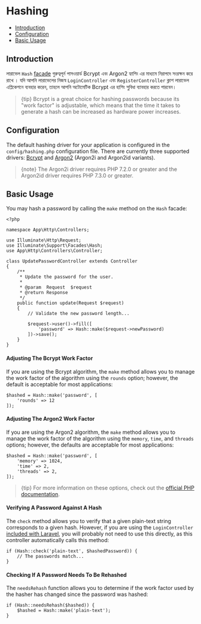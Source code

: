 # Hashing

- [Introduction](#introduction)
- [Configuration](#configuration)
- [Basic Usage](#basic-usage)

<a name="introduction"></a>
## Introduction

লারাভেল `Hash` [facade](/docs/{{version}}/facades) গুরুত্বপূর্ন পাসওয়ার্ড Bcrypt এবং Argon2 হ্যাশিং এর মাধ্যমে নিরাপদে সংরক্ষন করে রাখে । যদি আপনি লারাভেলের নিজস্ব `LoginController` এবং `RegisterController` ক্লাশ লারাভেল এপ্লিকেশনে ব্যবহার করেন, তাহলে আপনি অটোমেটিক Bcrypt এর হাশিং সু্বিধা ব্যাবহার করতে পারবেন।

> {tip} Bcrypt is a great choice for hashing passwords because its "work factor" is adjustable, which means that the time it takes to generate a hash can be increased as hardware power increases.

<a name="configuration"></a>
## Configuration

The default hashing driver for your application is configured in the `config/hashing.php` configuration file. There are currently three supported drivers: [Bcrypt](https://en.wikipedia.org/wiki/Bcrypt) and [Argon2](https://en.wikipedia.org/wiki/Argon2) (Argon2i and Argon2id variants).

> {note} The Argon2i driver requires PHP 7.2.0 or greater and the Argon2id driver requires PHP 7.3.0 or greater.

<a name="basic-usage"></a>
## Basic Usage

You may hash a password by calling the `make` method on the `Hash` facade:

    <?php

    namespace App\Http\Controllers;

    use Illuminate\Http\Request;
    use Illuminate\Support\Facades\Hash;
    use App\Http\Controllers\Controller;

    class UpdatePasswordController extends Controller
    {
        /**
         * Update the password for the user.
         *
         * @param  Request  $request
         * @return Response
         */
        public function update(Request $request)
        {
            // Validate the new password length...

            $request->user()->fill([
                'password' => Hash::make($request->newPassword)
            ])->save();
        }
    }

#### Adjusting The Bcrypt Work Factor

If you are using the Bcrypt algorithm, the `make` method allows you to manage the work factor of the algorithm using the `rounds` option; however, the default is acceptable for most applications:

    $hashed = Hash::make('password', [
        'rounds' => 12
    ]);

#### Adjusting The Argon2 Work Factor

If you are using the Argon2 algorithm, the `make` method allows you to manage the work factor of the algorithm using the `memory`, `time`, and `threads` options; however, the defaults are acceptable for most applications:

    $hashed = Hash::make('password', [
        'memory' => 1024,
        'time' => 2,
        'threads' => 2,
    ]);

> {tip} For more information on these options, check out the [official PHP documentation](http://php.net/manual/en/function.password-hash.php).

#### Verifying A Password Against A Hash

The `check` method allows you to verify that a given plain-text string corresponds to a given hash. However, if you are using the `LoginController` [included with Laravel](/docs/{{version}}/authentication), you will probably not need to use this directly, as this controller automatically calls this method:

    if (Hash::check('plain-text', $hashedPassword)) {
        // The passwords match...
    }

#### Checking If A Password Needs To Be Rehashed

The `needsRehash` function allows you to determine if the work factor used by the hasher has changed since the password was hashed:

    if (Hash::needsRehash($hashed)) {
        $hashed = Hash::make('plain-text');
    }
